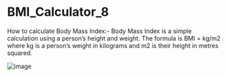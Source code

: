 # BMI_Calculator_8

How to calculate Body Mass Index:- 
Body Mass Index is a simple calculation using a person’s height and weight. The formula is BMI = kg/m2 where kg is a person’s weight in kilograms and m2 is their height in metres squared.

![image](https://user-images.githubusercontent.com/57325260/131885344-b0db5e8b-b635-4682-9f10-bfdef333d85f.png)
